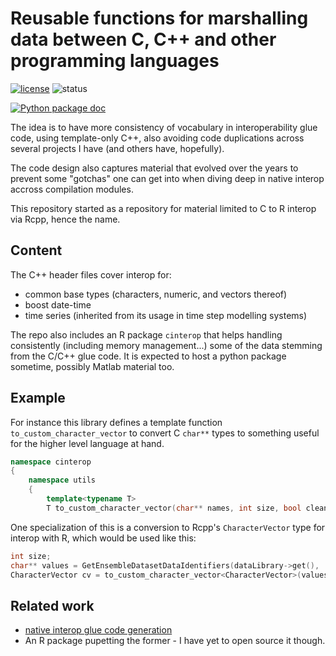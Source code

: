 # Reusable functions for marshalling data between C, C++ and other programming languages

[![license](http://img.shields.io/badge/license-MIT-blue.svg)](https://github.com/csiro-hydroinformatics/rcpp-interop-commons/blob/master/LICENSE.txt)
![status](https://img.shields.io/badge/status-beta-blue.svg)

[![Python package doc](https://readthedocs.org/projects/cinterop/badge/?version=latest)](https://cinterop.readthedocs.io/en/latest/?badge=latest)

The idea is to have more consistency of vocabulary in interoperability glue code, using template-only C++, also avoiding code duplications across several projects I have (and others have, hopefully).

The code design also captures material that evolved over the years to prevent some "gotchas" one can get into when diving deep in native interop accross compilation modules.

This repository started as a repository for material limited to C to R interop via Rcpp, hence the name.

## Content

The C++ header files cover interop for:

* common base types (characters, numeric, and vectors thereof)
* boost date-time
* time series (inherited from its usage in time step modelling systems)

The repo also includes an R package `cinterop` that helps handling consistently (including memory management...) some of the data stemming from the C/C++ glue code. It is expected to host a python package sometime, possibly Matlab material too.

## Example

For instance this library defines a template function `to_custom_character_vector` to convert C `char**` types to something useful for the higher level language at hand.

```c++
namespace cinterop
{
    namespace utils
	{
        template<typename T>
		T to_custom_character_vector(char** names, int size, bool cleanup);
```

One specialization of this is a conversion to Rcpp's `CharacterVector` type for interop with R, which would be used like this:

```c++
int size;
char** values = GetEnsembleDatasetDataIdentifiers(dataLibrary->get(),  &size);
CharacterVector cv = to_custom_character_vector<CharacterVector>(values, size, true);
```

## Related work

* [native interop glue code generation](https://github.com/csiro-hydroinformatics/c-api-wrapper-generation)
* An R package pupetting the former - I have yet to open source it though.
